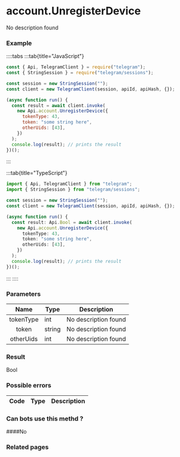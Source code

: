 # account.UnregisterDevice

No description found

### [](#example)Example

::::tabs
:::tab{title="JavaScript"}

```js
const { Api, TelegramClient } = require("telegram");
const { StringSession } = require("telegram/sessions");

const session = new StringSession("");
const client = new TelegramClient(session, apiId, apiHash, {});

(async function run() {
  const result = await client.invoke(
    new Api.account.UnregisterDevice({
      tokenType: 43,
      token: "some string here",
      otherUids: [43],
    })
  );
  console.log(result); // prints the result
})();
```

:::

:::tab{title="TypeScript"}

```ts
import { Api, TelegramClient } from "telegram";
import { StringSession } from "telegram/sessions";

const session = new StringSession("");
const client = new TelegramClient(session, apiId, apiHash, {});

(async function run() {
  const result: Api.Bool = await client.invoke(
    new Api.account.UnregisterDevice({
      tokenType: 43,
      token: "some string here",
      otherUids: [43],
    })
  );
  console.log(result); // prints the result
})();
```

:::
::::

### [](#parameters)Parameters

|   Name    | Type   | Description          |
| :-------: | ------ | -------------------- |
| tokenType | int    | No description found |
|   token   | string | No description found |
| otherUids | int    | No description found |

### [](#result)Result

Bool

### [](#possible-errors)Possible errors

| Code | Type | Description |
| :--: | ---- | ----------- |

### [](#can-bots-use-this-method)Can bots use this methd ?

####No

### [](#related-pages)Related pages
